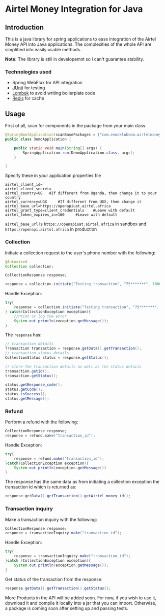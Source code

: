 # Airtel Money Integration for Java

## Introduction
This is a java library for spring applications to ease integration of the Airtel Money API into Java applications. 
The complexities of the whole API are simplified into easily usable methods.

**Note:** The library is still in developemnt so I can't guarantee stability.

### Technologies used

- Spring WebFlux for API integration
- [JUnit](https://junit.org/junit5/) for testing
- [Lombok](https://projectlombok.org/) to avoid writing boilerplate code
- [Redis](https://redis.io/) for cache

## Usage
First of all, scan for components in the package from your main class

```java
@SpringBootApplication(scanBasePackages = {"com.enocklubowa.airtelmoneyjava", ...your other packages})
public class DemoApplication {

	public static void main(String[] args) {
		SpringApplication.run(DemoApplication.class, args);
	}

}
```

Specify these in your application.properties file

```properties
airtel_client_id=
airtel_client_secret=
airtel_country=UG   #If different from Uganda, then change it to your country
airtel_currency=UGX     #If different from UGX, then change it
airtel_base_url=https://openapiuat.airtel.africa
airtel_grant_type=client_credentials    #Leave with default
airtel_token_expires_in=160     #Leave with default
```
`airtel_base_url` is `https://openapiuat.airtel.africa` in sandbox and `https://openapi.airtel.africa` in production 

### Collection 
Initiate a collection request to the user's phone number with the following:

```java
@Autowired
Collection collection;

CollectionResponse response;

response = collection.initiate("Testing transaction", "75*******", 1000.0, "YOUR_INTERNAL_GENERATED_TRANSACTION_ID");
```

Handle Exception:
```java
try{
    response = collection.initiate("Testing transaction", "75*******", 1000, "YOUR_INTERNAL_GENERATED_TRANSACTION_ID");
} catch(CollectionException exception){
    //Print or log the error
    System.out.println(exception.getMessage());
}
```

The `response` has:
```java
// transaction details
Transaction transaction = response.getData().getTransaction(); 
// transaction status details
CollectionStatus status = response.getStatus();

// store the transaction details as well as the status details        
transaction.getId();
transaction.getStatus();
        
status.getResponse_code();
status.getCode();
status.isSuccess();
status.getMessage();
```

### Refund
Perform a refund with the following:

```java
CollectionResponse response;
response = refund.make("transaction_id");
```

Handle Exception:
```java
try{
    response = refund.make("transaction_id");
}catch(CollectionException exception){
    System.out.println(exception.getMessage())
}
```

The response has the same data as from initiating a collection exception the transaction id which is returned as:

```java
response.getData().getTransaction().getAirtel_money_id();
```

### Transaction inquiry

Make a transaction inquiry with the following:

```java
CollectionResponse response;
response = transactionInquiry.make("transaction_id");
```

Handle Exception:
```java
try{
    response = transactionInquiry.make("transaction_id");
}catch (CollectionException exception){
    System.out.println(exception.getMessage());
}
```

Get status of the transaction from the response:
```java
response.getData().getTransaction().getStatus();
```

More Products in the API will be added soon.
For now, if you wish to use it, download it and compile it locally into a jar that you can import.
Otherwise, a package is coming soon after setting up and passing tests.
